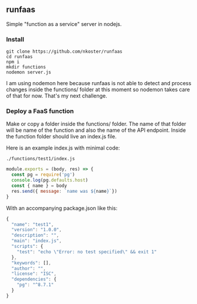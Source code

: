 ## runfaas

Simple "function as a service" server in nodejs.

### Install

```
git clone https://github.com/nkoster/runfaas
cd runfaas
npm i
mkdir functions
nodemon server.js
```

I am using nodemon here because runfaas is not able to detect and process changes inside
the functions/ folder at this moment so nodemon takes care of that for now.
That's my next challenge.

### Deploy a FaaS function

Make or copy a folder inside the functions/ folder.
The name of that folder will be name of the function and also the name of the API endpoint.
Inside the function folder should live an index.js file.

Here is an example index.js with minimal code:

```./functions/test1/index.js```

```javascript
module.exports = (body, res) => {
  const pg = require('pg')
  console.log(pg.defaults.host)
  const { name } = body
  res.send({ message: `name was ${name}`})
}
```

With an accompanying package.json like this:

```javascript
{
  "name": "test1",
  "version": "1.0.0",
  "description": "",
  "main": "index.js",
  "scripts": {
    "test": "echo \"Error: no test specified\" && exit 1"
  },
  "keywords": [],
  "author": "",
  "license": "ISC",
  "dependencies": {
    "pg": "^8.7.1"
  }
}
```

